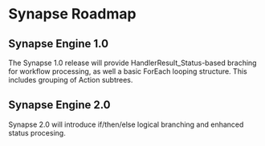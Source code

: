 # Synapse Roadmap

## Synapse Engine 1.0

The Synapse 1.0 release will provide HandlerResult_Status-based braching for workflow processing, as well a basic ForEach looping structure.  This includes grouping of Action subtrees.

## Synapse Engine 2.0

Synapse 2.0 will introduce if/then/else logical branching and enhanced status procesing.
